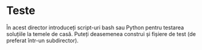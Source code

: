 # Teste
În acest director introduceți script-uri bash sau Python pentru testarea soluțiile la temele de casă.
Puteți deasemenea construi și fișiere de test (de preferat într-un subdirector).
